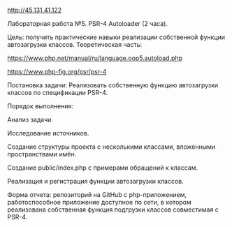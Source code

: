 http://45.131.41.122

Лабораторная работа №5. PSR-4 Autoloader (2 часа).

Цель: получить практические навыки реализации собственной функции автозагрузки классов.
Теоретическая часть:

https://www.php.net/manual/ru/language.oop5.autoload.php

https://www.php-fig.org/psr/psr-4

Постановка задачи: Реализовать собственную функцию автозагрузки классов по спецификации PSR-4.

Порядок выполнения:

Анализ задачи.

Исследование источников.

Создание структуры проекта с несколькими классами, вложенными пространствами имён.

Создание public/index.php с примерами обращений к классам.

Реализация и регистрация функции автозагрузки классов.

Форма отчета: репозиторий на GitHub с php-приложением, работоспособное приложение доступное по сети,
в котором реализована собственная функция подгрузки классов совместимая с PSR-4.
